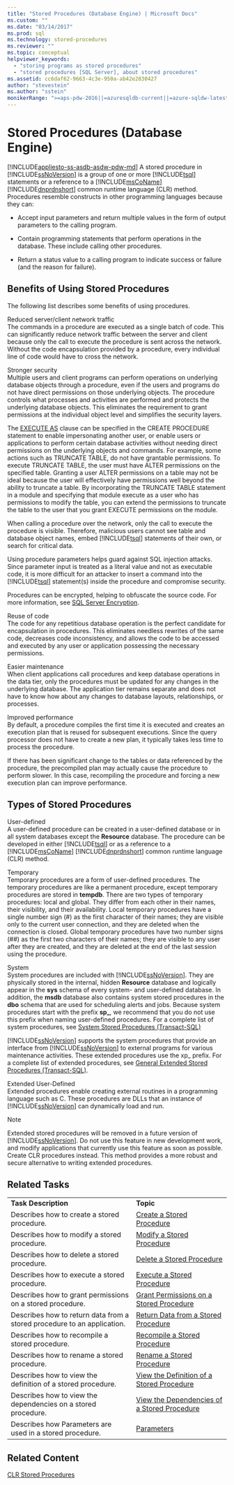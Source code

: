 ```yaml
---
title: "Stored Procedures (Database Engine) | Microsoft Docs"
ms.custom: ""
ms.date: "03/14/2017"
ms.prod: sql
ms.technology: stored-procedures
ms.reviewer: ""
ms.topic: conceptual
helpviewer_keywords: 
  - "storing programs as stored procedures"
  - "stored procedures [SQL Server], about stored procedures"
ms.assetid: cc6daf62-9663-4c3e-950a-ab42e2830427
author: "stevestein"
ms.author: "sstein"
monikerRange: ">=aps-pdw-2016||=azuresqldb-current||=azure-sqldw-latest||>=sql-server-2016||=sqlallproducts-allversions||>=sql-server-linux-2017||=azuresqldb-mi-current"
---
```

# Stored Procedures (Database Engine)
[!INCLUDE[appliesto-ss-asdb-asdw-pdw-md](../../includes/appliesto-ss-asdb-asdw-pdw-md.md)]
  A stored procedure in [!INCLUDE[ssNoVersion](../../includes/ssnoversion-md.md)] is a group of one or more [!INCLUDE[tsql](../../includes/tsql-md.md)] statements or a reference to a [!INCLUDE[msCoName](../../includes/msconame-md.md)] [!INCLUDE[dnprdnshort](../../includes/dnprdnshort-md.md)] common runtime language (CLR) method. Procedures resemble constructs in other programming languages because they can:  
  
-   Accept input parameters and return multiple values in the form of output parameters to the calling program.  
  
-   Contain programming statements that perform operations in the database. These include calling other procedures.  
  
-   Return a status value to a calling program to indicate success or failure (and the reason for failure).  
  
## Benefits of Using Stored Procedures  
 The following list describes some benefits of using procedures.  
  
 Reduced server/client network traffic  
 The commands in a procedure are executed as a single batch of code. This can significantly reduce network traffic between the server and client because only the call to execute the procedure is sent across the network. Without the code encapsulation provided by a procedure, every individual line of code would have to cross the network.  
  
 Stronger security  
 Multiple users and client programs can perform operations on underlying database objects through a procedure, even if the users and programs do not have direct permissions on those underlying objects. The procedure controls what processes and activities are performed and protects the underlying database objects. This eliminates the requirement to grant permissions at the individual object level and simplifies the security layers.  
  
 The [EXECUTE AS](../../t-sql/statements/execute-as-clause-transact-sql.md) clause can be specified in the CREATE PROCEDURE statement to enable impersonating another user, or enable users or applications to perform certain database activities without needing direct permissions on the underlying objects and commands. For example, some actions such as TRUNCATE TABLE, do not have grantable permissions. To execute TRUNCATE TABLE, the user must have ALTER permissions on the specified table. Granting a user ALTER permissions on a table may not be ideal because the user will effectively have permissions well beyond the ability to truncate a table. By incorporating the TRUNCATE TABLE statement in a module and specifying that module execute as a user who has permissions to modify the table, you can extend the permissions to truncate the table to the user that you grant EXECUTE permissions on the module.  
  
 When calling a procedure over the network, only the call to execute the procedure is visible. Therefore, malicious users cannot see table and database object names, embed [!INCLUDE[tsql](../../includes/tsql-md.md)] statements of their own, or search for critical data.  
  
 Using procedure parameters helps guard against SQL injection attacks. Since parameter input is treated as a literal value and not as executable code, it is more difficult for an attacker to insert a command into the [!INCLUDE[tsql](../../includes/tsql-md.md)] statement(s) inside the procedure and compromise security.  
  
 Procedures can be encrypted, helping to obfuscate the source code. For more information, see [SQL Server Encryption](../../relational-databases/security/encryption/sql-server-encryption.md).  
  
 Reuse of code  
 The code for any repetitious database operation is the perfect candidate for encapsulation in procedures. This eliminates needless rewrites of the same code, decreases code inconsistency, and allows the code to be accessed and executed by any user or application possessing the necessary permissions.  
  
 Easier maintenance  
 When client applications call procedures and keep database operations in the data tier, only the procedures must be updated for any changes in the underlying database. The application tier remains separate and does not have to know how about any changes to database layouts, relationships, or processes.  
  
 Improved performance  
 By default, a procedure compiles the first time it is executed and creates an execution plan that is reused for subsequent executions. Since the query processor does not have to create a new plan, it typically takes less time to process the procedure.  
  
 If there has been significant change to the tables or data referenced by the procedure, the precompiled plan may actually cause the procedure to perform slower. In this case, recompiling the procedure and forcing a new execution plan can improve performance.  
  
## Types of Stored Procedures  
 User-defined  
 A user-defined procedure can be created in a user-defined database or in all system databases except the **Resource** database. The procedure can be developed in either [!INCLUDE[tsql](../../includes/tsql-md.md)] or as a reference to a [!INCLUDE[msCoName](../../includes/msconame-md.md)] [!INCLUDE[dnprdnshort](../../includes/dnprdnshort-md.md)] common runtime language (CLR) method.  
  
 Temporary  
 Temporary procedures are a form of user-defined procedures. The temporary procedures are like a permanent procedure, except temporary procedures are stored in **tempdb**. There are two types of temporary procedures: local and global. They differ from each other in their names, their visibility, and their availability. Local temporary procedures have a single number sign (#) as the first character of their names; they are visible only to the current user connection, and they are deleted when the connection is closed. Global temporary procedures have two number signs (##) as the first two characters of their names; they are visible to any user after they are created, and they are deleted at the end of the last session using the procedure.  
  
 System  
 System procedures are included with [!INCLUDE[ssNoVersion](../../includes/ssnoversion-md.md)]. They are physically stored in the internal, hidden **Resource** database and logically appear in the **sys** schema of every system- and user-defined database. In addition, the **msdb** database also contains system stored procedures in the **dbo** schema that are used for scheduling alerts and jobs. Because system procedures start with the prefix **sp_**, we recommend that you do not use this prefix when naming user-defined procedures. For a complete list of system procedures, see [System Stored Procedures &#40;Transact-SQL&#41;](../../relational-databases/system-stored-procedures/system-stored-procedures-transact-sql.md)  
  
 [!INCLUDE[ssNoVersion](../../includes/ssnoversion-md.md)] supports the system procedures that provide an interface from [!INCLUDE[ssNoVersion](../../includes/ssnoversion-md.md)] to external programs for various maintenance activities. These extended procedures use the xp_ prefix. For a complete list of extended procedures, see [General Extended Stored Procedures &#40;Transact-SQL&#41;](../../relational-databases/system-stored-procedures/general-extended-stored-procedures-transact-sql.md).  
  
 Extended User-Defined  
 Extended procedures enable creating external routines in a programming language such as C. These procedures are DLLs that an instance of [!INCLUDE[ssNoVersion](../../includes/ssnoversion-md.md)] can dynamically load and run.  
  
> [!NOTE]  
>  Extended stored procedures will be removed in a future version of [!INCLUDE[ssNoVersion](../../includes/ssnoversion-md.md)]. Do not use this feature in new development work, and modify applications that currently use this feature as soon as possible. Create CLR procedures instead. This method provides a more robust and secure alternative to writing extended procedures.  
  
## Related Tasks  
  
|||  
|-|-|  
|**Task Description**|**Topic**|  
|Describes how to create a stored procedure.|[Create a Stored Procedure](../../relational-databases/stored-procedures/create-a-stored-procedure.md)|  
|Describes how to modify a stored procedure.|[Modify a Stored Procedure](../../relational-databases/stored-procedures/modify-a-stored-procedure.md)|  
|Describes how to delete a stored procedure.|[Delete a Stored Procedure](../../relational-databases/stored-procedures/delete-a-stored-procedure.md)|  
|Describes how to execute a stored procedure.|[Execute a Stored Procedure](../../relational-databases/stored-procedures/execute-a-stored-procedure.md)|  
|Describes how to grant permissions on a stored procedure.|[Grant Permissions on a Stored Procedure](../../relational-databases/stored-procedures/grant-permissions-on-a-stored-procedure.md)|  
|Describes how to return data from a stored procedure to an application.|[Return Data from a Stored Procedure](../../relational-databases/stored-procedures/return-data-from-a-stored-procedure.md)|  
|Describes how to recompile a stored procedure.|[Recompile a Stored Procedure](../../relational-databases/stored-procedures/recompile-a-stored-procedure.md)|  
|Describes how to rename a stored procedure.|[Rename a Stored Procedure](../../relational-databases/stored-procedures/rename-a-stored-procedure.md)|  
|Describes how to view the definition of a stored procedure.|[View the Definition of a Stored Procedure](../../relational-databases/stored-procedures/view-the-definition-of-a-stored-procedure.md)|  
|Describes how to view the dependencies on a stored procedure.|[View the Dependencies of a Stored Procedure](../../relational-databases/stored-procedures/view-the-dependencies-of-a-stored-procedure.md)|  
|Describes how Parameters are used in a stored procedure.|[Parameters](../../relational-databases/stored-procedures/parameters.md)|  
  
## Related Content  
 [CLR Stored Procedures](https://msdn.microsoft.com/library/bbdd51b2-a9b4-4916-ba6f-7957ac6c3f33)  
  
  
